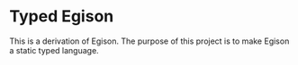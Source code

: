 # Typed Egison
This is a derivation of Egison.
The purpose of this project is to make Egison a static typed language.

